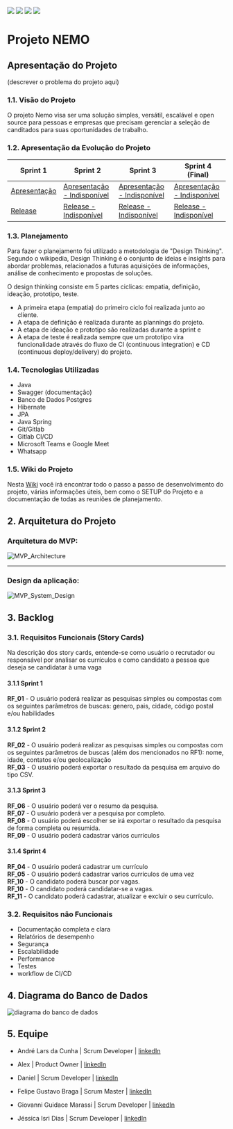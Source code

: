 <img src="https://img.shields.io/badge/licence-MIT-blue"> <img src="https://img.shields.io/badge/language-java-orange"> <img src="https://img.shields.io/badge/REST-API-green"> <img src="https://img.shields.io/badge/FATEC-BancoDados-success">


# Projeto NEMO

## Apresentação do Projeto

(descrever o problema do projeto aqui)

### 1.1. Visão do Projeto

O projeto Nemo visa ser uma solução simples, versátil, escalável e open source para pessoas e empresas que precisam gerenciar a seleção de canditados para suas oportunidades de trabalho.

### 1.2. Apresentação da Evolução do Projeto
Sprint 1  | Sprint 2 | Sprint 3 | Sprint 4 (Final)  
--------- |--------- |--------- |--------- |
[Apresentação](https://gitlab.com/felipemessibraga/pi-1sem-2021/-/wikis/4-Entrega-Sprint-1) |[Apresentação - Indisponível]() |[Apresentação - Indisponível]() |[Apresentação - Indisponível]() |
[Release](https://gitlab.com/felipemessibraga/pi-1sem-2021/-/releases) |[Release - Indisponível]() |[Release - Indisponível]() |[Release - Indisponível]() |

### 1.3. Planejamento

Para fazer o planejamento foi utilizado a metodologia de "Design Thinking". Segundo o wikipedia, Design Thinking é o conjunto de ideias e insights para abordar problemas, relacionados a futuras aquisições de informações, análise de conhecimento e propostas de soluções.

O design thinking consiste em 5 partes ciclicas: empatia, definição, ideação, prototipo, teste.

- A primeira etapa (empatia) do primeiro ciclo foi realizada junto ao cliente.
- A etapa de definição é realizada durante as plannings do projeto.
- A etapa de ideação e prototipo são realizadas durante a sprint e 
- A etapa de teste é realizada sempre que um prototipo vira funcionalidade através do fluxo de CI (continuous integration) e CD (continuous deploy/delivery) do projeto.


### 1.4. Tecnologias Utilizadas

- Java
- Swagger (documentação)
- Banco de Dados Postgres
- Hibernate
- JPA
- Java Spring
- Git/Gitlab
- Gitlab CI/CD
- Microsoft Teams e Google Meet
- Whatsapp

### 1.5. Wiki do Projeto
Nesta [Wiki](https://gitlab.com/felipemessibraga/pi-1sem-2021/-/wikis/home) você irá encontrar todo o passo a passo de desenvolvimento do projeto, várias informações úteis, bem como o SETUP do Projeto e a documentação de todas as reuniões de planejamento.

## 2. Arquitetura do Projeto

### Arquitetura do MVP:

![MVP_Architecture](/uploads/da23ece3ab6a514cc11ec02a9a0adea7/MVP_Architecture.png)

----------------------------------------------------------------------------------------------

### Design da aplicação:

![MVP_System_Design](/uploads/6cbd2856fb40b82e08d19ecca5133ab5/MVP_System_Design.png)

## 3. Backlog

### 3.1. Requisitos Funcionais (Story Cards)

Na descrição dos story cards, entende-se como usuário o recrutador ou responsável por analisar os currículos e como candidato a pessoa que deseja se candidatar à uma vaga

#### 3.1.1 Sprint 1
<strong>RF_01</strong> - O usuário poderá realizar as pesquisas simples ou compostas com os seguintes parâmetros de buscas: genero, pais, cidade, código postal e/ou habilidades<br>

#### 3.1.2 Sprint 2
<strong>RF_02</strong> - O usuário poderá realizar as pesquisas simples ou compostas com os seguintes parâmetros de buscas (além dos mencionados no RF1): nome, idade, contatos e/ou geolocalização<br>
<strong>RF_03</strong> - O usuário poderá exportar o resultado da pesquisa em arquivo do tipo CSV.<br>

#### 3.1.3 Sprint 3
<strong>RF_06</strong> - O usuário poderá ver o resumo da pesquisa.<br>
<strong>RF_07</strong> - O usuário poderá ver a pesquisa por completo.<br>
<strong>RF_08</strong> - O usuário poderá escolher se irá exportar o resultado da pesquisa de forma completa ou resumida.<br>
<strong>RF_09</strong> - O usuário poderá cadastrar vários currículos <br>

#### 3.1.4 Sprint 4
<strong>RF_04</strong> - O usuário poderá cadastrar um currículo<br>
<strong>RF_05</strong> - O usuário poderá cadastrar varios currículos de uma vez<br>
<strong>RF_10</strong> - O candidato poderá buscar por vagas.<br>
<strong>RF_10</strong> - O candidato poderá candidatar-se a vagas.<br>
<strong>RF_11</strong> - O candidato poderá cadastrar, atualizar e excluir o seu currículo.<br>

### 3.2. Requisitos não Funcionais

- Documentação completa e clara
- Relatórios de desempenho
- Segurança
- Escalabilidade
- Performance
- Testes
- workflow de CI/CD

## 4. Diagrama do Banco de Dados

<img src="/uploads/d1b09e30413720f9fc24b0f58ca82fd5/Modelagem_v1.jpg" alt="diagrama do banco de dados"/>

## 5. Equipe

* André Lars da Cunha | Scrum Developer | [linkedIn](https://www.linkedin.com/in/andre-lars-da-cunha/)

* Alex | Product Owner | [linkedIn](www.linkedin.com/in/alex-costa-ba3439187)

* Daniel | Scrum Developer | [linkedIn](https://www.linkedin.com/in/daniel-delgado-274096194/)

* Felipe Gustavo Braga | Scrum Master | [linkedIn](https://www.linkedin.com/in/felipegbraga/)

* Giovanni Guidace Marassi | Scrum Developer  | [linkedIn](https://www.linkedin.com/in/giovanni-guidace-61982812a/)

* Jéssica Isri Dias | Scrum Developer | [linkedIn](https://www.linkedin.com/in/jessica-dias1/)

